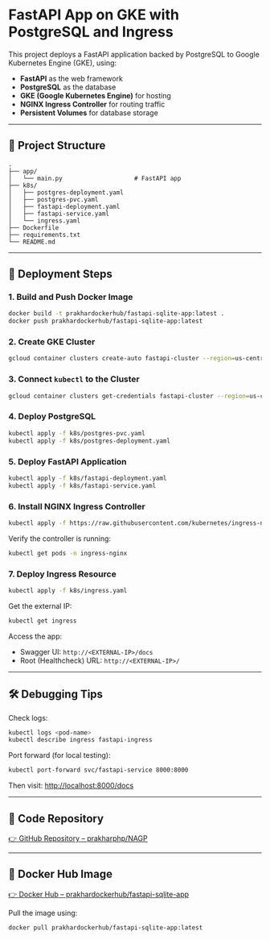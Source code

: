 # FastAPI App on GKE with PostgreSQL and Ingress

This project deploys a FastAPI application backed by PostgreSQL to Google Kubernetes Engine (GKE), using:

* **FastAPI** as the web framework
* **PostgreSQL** as the database
* **GKE (Google Kubernetes Engine)** for hosting
* **NGINX Ingress Controller** for routing traffic
* **Persistent Volumes** for database storage

---

## 🔧 Project Structure

```
.
├── app/
│   └── main.py                    # FastAPI app
├── k8s/
│   ├── postgres-deployment.yaml
│   ├── postgres-pvc.yaml
│   ├── fastapi-deployment.yaml
│   ├── fastapi-service.yaml
│   └── ingress.yaml
├── Dockerfile
├── requirements.txt
└── README.md
```

---

## 🚀 Deployment Steps

### 1. Build and Push Docker Image

```bash
docker build -t prakhardockerhub/fastapi-sqlite-app:latest .
docker push prakhardockerhub/fastapi-sqlite-app:latest
```

### 2. Create GKE Cluster

```bash
gcloud container clusters create-auto fastapi-cluster --region=us-central1
```

### 3. Connect `kubectl` to the Cluster

```bash
gcloud container clusters get-credentials fastapi-cluster --region=us-central1
```

### 4. Deploy PostgreSQL

```bash
kubectl apply -f k8s/postgres-pvc.yaml
kubectl apply -f k8s/postgres-deployment.yaml
```

### 5. Deploy FastAPI Application

```bash
kubectl apply -f k8s/fastapi-deployment.yaml
kubectl apply -f k8s/fastapi-service.yaml
```

### 6. Install NGINX Ingress Controller

```bash
kubectl apply -f https://raw.githubusercontent.com/kubernetes/ingress-nginx/main/deploy/static/provider/cloud/deploy.yaml
```

Verify the controller is running:

```bash
kubectl get pods -n ingress-nginx
```

### 7. Deploy Ingress Resource

```bash
kubectl apply -f k8s/ingress.yaml
```

Get the external IP:

```bash
kubectl get ingress
```

Access the app:

* Swagger UI: `http://<EXTERNAL-IP>/docs`
* Root (Healthcheck) URL: `http://<EXTERNAL-IP>/`

---

## 🛠 Debugging Tips

Check logs:

```bash
kubectl logs <pod-name>
kubectl describe ingress fastapi-ingress
```

Port forward (for local testing):

```bash
kubectl port-forward svc/fastapi-service 8000:8000
```

Then visit:
[http://localhost:8000/docs](http://localhost:8000/docs)

---

## 🔗 Code Repository

[👉 GitHub Repository – prakharphp/NAGP](https://github.com/prakharphp/NAGP)

---

## 🐳 Docker Hub Image

[👉 Docker Hub – prakhardockerhub/fastapi-sqlite-app](https://hub.docker.com/repository/docker/prakhardockerhub/fastapi-sqlite-app/general)

Pull the image using:

```bash
docker pull prakhardockerhub/fastapi-sqlite-app:latest
```

